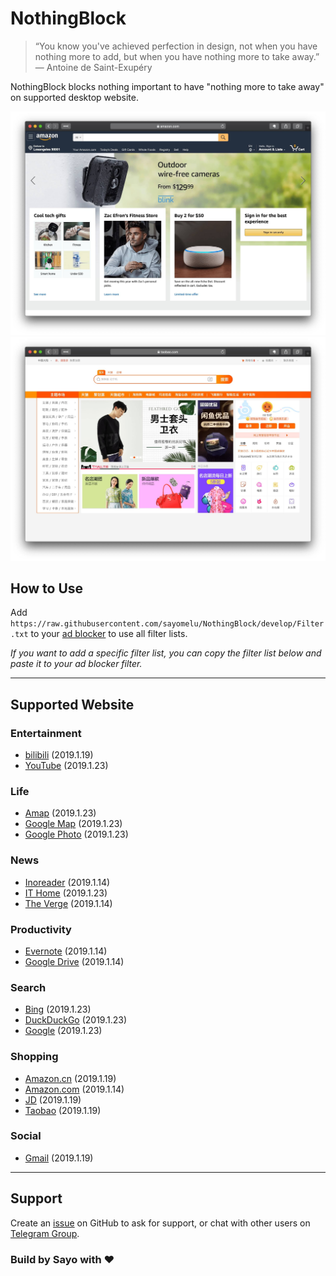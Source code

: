 # NothingBlock

> “You know you've achieved perfection in design, not when you have nothing more to add, but when you have nothing more to take away.” ― Antoine de Saint-Exupéry

NothingBlock blocks nothing important to have "nothing more to take away" on supported desktop website.

![NothingBlock on Amazon.com](Asset/NothingBlock_Amazon.com.jpg)
![NothingBlock on Taobao](Asset/NothingBlock_Taobao.jpg)

## How to Use

Add `https://raw.githubusercontent.com/sayomelu/NothingBlock/develop/Filter.txt` to your [ad blocker](https://bing.com/search?q=ad+blocker) to use all filter lists.

*If you want to add a specific filter list, you can copy the filter list below and paste it to your ad blocker filter.*

---

## Supported Website

### Entertainment

* [bilibili](Filter/Entertainment/bilibili) (2019.1.19)
* [YouTube](Filter/Entertainment/YouTube) (2019.1.23)

### Life

* [Amap](Filter/Life/Amap) (2019.1.23)
* [Google Map](Filter/Life/Google_Map) (2019.1.23)
* [Google Photo](Filter/Life/Google_Photo) (2019.1.23)

### News

* [Inoreader](Filter/News/Inoreader) (2019.1.14)
* [IT Home](Filter/News/IT_Home) (2019.1.23)
* [The Verge](Filter/News/The_Verge) (2019.1.14)

### Productivity

* [Evernote](Filter/Productivity/Evernote) (2019.1.14)
* [Google Drive](Filter/Productivity/Google_Drive) (2019.1.14)

### Search

* [Bing](Filter/Search/Bing) (2019.1.23)
* [DuckDuckGo](Filter/Search/DuckDuckGo) (2019.1.23)
* [Google](Filter/Search/Google) (2019.1.23)

### Shopping

* [Amazon.cn](Filter/Shopping/Amazon.cn) (2019.1.19)
* [Amazon.com](Filter/Shopping/Amazon.com) (2019.1.14)
* [JD](Filter/Shopping/JD) (2019.1.19)
* [Taobao](Filter/Shopping/Taobao) (2019.1.19)

### Social

* [Gmail](Filter/Social/Gmail) (2019.1.19)

---

## Support

Create an [issue](https://github.com/sayomelu/NothingBlock/issues/new) on GitHub to ask for support, or chat with other users on [Telegram Group](https://t.me/NothingBlockGroup).

### Build by Sayo with ❤️